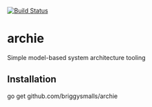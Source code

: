 [![Build Status](https://travis-ci.org/briggySmalls/archie.svg?branch=master)](https://travis-ci.org/briggySmalls/archie)

# archie

Simple model-based system architecture tooling

## Installation

go get github.com/briggysmalls/archie

